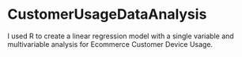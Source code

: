 # CustomerUsageDataAnalysis
I used R to create a linear regression model with a single variable and multivariable analysis for Ecommerce Customer Device Usage. 
